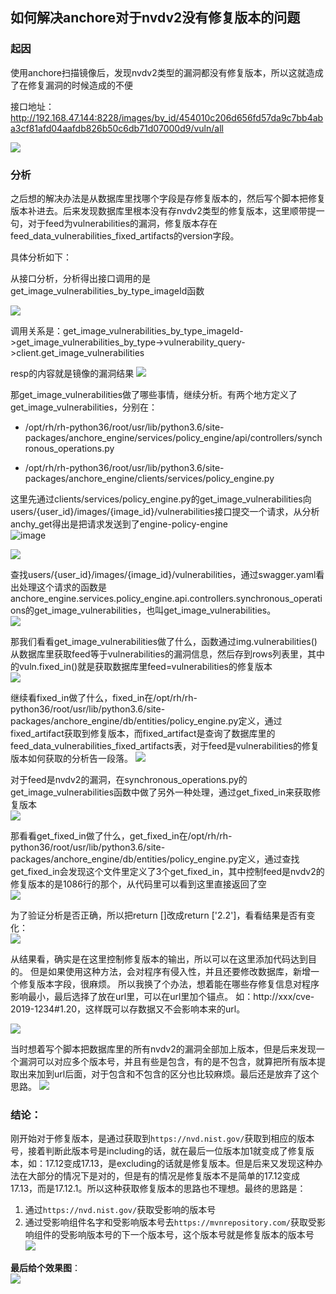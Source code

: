 ## 如何解决anchore对于nvdv2没有修复版本的问题

### 起因

使用anchore扫描镜像后，发现nvdv2类型的漏洞都没有修复版本，所以这就造成了在修复漏洞的时候造成的不便  

接口地址：http://192.168.47.144:8228/images/by_id/454010c206d656fd57da9c7bb4aba3cf81afd04aafdb826b50c6db71d07000d9/vuln/all  

![](_v_images/20200530154740063_25057.png)  

### 分析  

之后想的解决办法是从数据库里找哪个字段是存修复版本的，然后写个脚本把修复版本补进去。后来发现数据库里根本没有存nvdv2类型的修复版本，这里顺带提一句，对于feed为vulnerabilities的漏洞，修复版本存在feed_data_vulnerabilities_fixed_artifacts的version字段。  
  
 具体分析如下：  
 
从接口分析，分析得出接口调用的是get_image_vulnerabilities_by_type_imageId函数  

![](_v_images/20200530173058687_13012.png)  

调用关系是：get_image_vulnerabilities_by_type_imageId->get_image_vulnerabilities_by_type->vulnerability_query->client.get_image_vulnerabilities  

resp的内容就是镜像的漏洞结果
![](_v_images/20200530173132356_25049.png)  

那get_image_vulnerabilities做了哪些事情，继续分析。有两个地方定义了get_image_vulnerabilities，分别在：  

- /opt/rh/rh-python36/root/usr/lib/python3.6/site-packages/anchore_engine/services/policy_engine/api/controllers/synchronous_operations.py

- /opt/rh/rh-python36/root/usr/lib/python3.6/site-packages/anchore_engine/clients/services/policy_engine.py  

这里先通过clients/services/policy_engine.py的get_image_vulnerabilities向users/{user_id}/images/{image_id}/vulnerabilities接口提交一个请求，从分析anchy_get得出是把请求发送到了engine-policy-engine  
![image](https://user-images.githubusercontent.com/29372171/68456895-f250e280-0239-11ea-841e-26f34dc42d8d.png)  

![](_v_images/20200530173716275_8374.png)  

查找users/{user_id}/images/{image_id}/vulnerabilities，通过swagger.yaml看出处理这个请求的函数是anchore_engine.services.policy_engine.api.controllers.synchronous_operations的get_image_vulnerabilities，也叫get_image_vulnerabilities。  
![](_v_images/20200530174000996_20157.png)  

那我们看看get_image_vulnerabilities做了什么，函数通过img.vulnerabilities()从数据库里获取feed等于vulnerabilities的漏洞信息，然后存到rows列表里，其中的vuln.fixed_in()就是获取数据库里feed=vulnerabilities的修复版本  
![](_v_images/20200530174043109_22835.png)  

继续看fixed_in做了什么，fixed_in在/opt/rh/rh-python36/root/usr/lib/python3.6/site-packages/anchore_engine/db/entities/policy_engine.py定义，通过fixed_artifact获取到修复版本，而fixed_artifact是查询了数据库里的feed_data_vulnerabilities_fixed_artifacts表，对于feed是vulnerabilities的修复版本如何获取的分析告一段落。
![](_v_images/20200530174143674_605.png)  

对于feed是nvdv2的漏洞，在synchronous_operations.py的get_image_vulnerabilities函数中做了另外一种处理，通过get_fixed_in来获取修复版本  
![](_v_images/20200530174218918_23209.png)  

那看看get_fixed_in做了什么，get_fixed_in在/opt/rh/rh-python36/root/usr/lib/python3.6/site-packages/anchore_engine/db/entities/policy_engine.py定义，通过查找get_fixed_in会发现这个文件里定义了3个get_fixed_in，其中控制feed是nvdv2的修复版本的是1086行的那个，从代码里可以看到这里直接返回了空  
![](_v_images/20200530174313109_3608.png)  

为了验证分析是否正确，所以把return []改成return ['2.2']，看看结果是否有变化：  
![](_v_images/20200530174336172_22471.png)  

从结果看，确实是在这里控制修复版本的输出，所以可以在这里添加代码达到目的。
但是如果使用这种方法，会对程序有侵入性，并且还要修改数据库，新增一个修复版本字段，很麻烦。
所以我换了个办法，想着能在哪些存修复信息对程序影响最小，最后选择了放在url里，可以在url里加个锚点。
如：http://xxx/cve-2019-1234#1.20，这样既可以存数据又不会影响本来的url。  

![](_v_images/20200530204318457_17399.png)  

当时想着写个脚本把数据库里的所有nvdv2的漏洞全部加上版本，但是后来发现一个漏洞可以对应多个版本号，并且有些是包含，有的是不包含，就算把所有版本提取出来加到url后面，对于包含和不包含的区分也比较麻烦。最后还是放弃了这个思路。
![](_v_images/20200530204355574_1055.png)  

### 结论：  

刚开始对于修复版本，是通过获取到`https://nvd.nist.gov/`获取到相应的版本号，接着判断此版本号是including的话，就在最后一位版本加1就变成了修复版本，如：17.12变成17.13，是excluding的话就是修复版本。但是后来又发现这种办法在大部分的情况下是对的，但是有的情况是修复版本不是简单的17.12变成17.13，而是17.12.1。所以这种获取修复版本的思路也不理想。最终的思路是：  
1. 通过`https://nvd.nist.gov/`获取受影响的版本号  
2. 通过受影响组件名字和受影响版本号去`https://mvnrepository.com/`获取受影响组件的受影响版本号的下一个版本号，这个版本号就是修复版本的版本号  
![](_v_images/20200530204758070_21552.png)  

**最后给个效果图**：  
![](_v_images/20200530204831860_5716.png)
